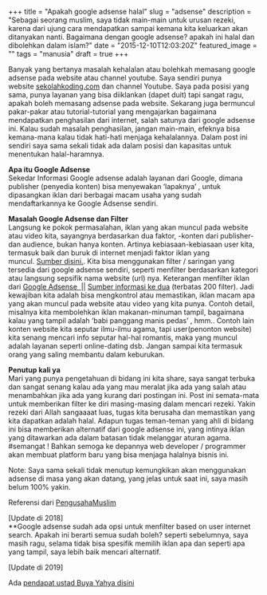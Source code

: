 +++
title = "Apakah google adsense halal"
slug = "adsense"
description = "Sebagai seorang muslim, saya tidak main-main untuk urusan rezeki, karena dari ujung cara mendapatkan sampai kemana kita keluarkan akan ditanyakan nanti. Bagaimana dengan google adsense? apakah ini halal dan dibolehkan dalam islam?"
date = "2015-12-10T12:03:20Z"
featured_image = ""
tags = "manusia"
draft = true
+++ 

Banyak yang bertanya masalah kehalalan atau bolehkah memasang google adsense pada website atau channel youtube. Saya sendiri punya website [sekolahkoding.com](https://sekolahkoding.com/) dan channel Youtube. Saya pada posisi yang sama, punya layanan yang bisa diiklankan (dapet duit) tapi sangat ragu, apakah boleh memasang adsense pada website. Sekarang juga bermuncul pakar-pakar atau tutorial-tutorial yang mengajarkan bagaimana mendapatkan penghasilan dari internet, salah satunya dari google adsense ini. Kalau sudah masalah penghasilan, jangan main-main, efeknya bisa kemana-mana kalau tidak hati-hati menjaga kehalalannya. Dalam post ini sendiri saya sama sekali tidak ada dalam posisi dan kapasitas untuk menentukan halal-haramnya.

**Apa itu Google Adsense**   
Sekedar Informasi Google adsense adalah layanan dari Google, dimana publisher (penyedia konten) bisa menyewakan ‘lapaknya’ , untuk dipasangkan iklan dari berbagai macam usaha yang sudah mendaftarkannya ke Google Adsense sendiri.

**Masalah Google Adsense dan Filter**   
Langsung ke pokok permasalahan, iklan yang akan muncul pada website atau video kita, sayangnya berdasarkan dua faktor, -konten dari publisher- dan audience, bukan hanya konten. Artinya kebiasaan-kebiasaan user kita, termasuk baik dan buruk di internet menjadi faktor iklan yang muncul. [Sumber disini.](https://support.google.com/adsense/answer/9713?hl=en). Kita bisa menggunakan filter / saringan yang tersedia dari google adsense sendiri, seperti menfilter berdasarkan kategori atau langsung sepsifik nama website (url) nya. Keterangan menfilter iklan dari [Google Adsense  ](https://support.google.com/dfp_sb/answer/112663?hl=en)|| [Sumber informasi ke dua](https://support.google.com/adsense/answer/180609) (terbatas 200 filter). Jadi kewajiban kita adalah bisa mengkontrol atau memastikan, iklan macam apa yang akan muncul pada website atau video yang kita punya. Contoh detail, misalnya kita membolehkan iklan makanan-minuman tampil, bagaimana kalau yang tampil adalah ‘babi panggang manis pedas’ , hmm.. Contoh lain konten website kita seputar ilmu-ilmu agama, tapi user(penonton website) kita senang mencari info seputar hal-hal romantis, maka yang muncul adalah layanan seperti online-dating dsb. Jangan sampai kita termasuk orang yang saling membantu dalam keburukan.

**Penutup kali ya**   
Mari yang punya pengetahuan di bidang ini kita share, saya sangat terbuka dan sangat senang kalau ada yang mau meralat jika ada yang salah atau menambahkan jika ada yang kurang dari postingan ini. Post ini semata-mata untuk memberikan filter ke diri masing-masing dalam mencari rezeki. Yakin rezeki dari Allah sangaaaat luas, tugas kita berusaha dan memastikan yang kita dapatkan adalah halal. Adapun tugas teman-teman yang ahli di bidang ini bisa memberikan alternatif dari google adsense ini, yang intinya iklan yang ditawarkan ada dalam batasan tidak melanggar aturan agama. #semangat ! Bahkan semoga ke depannya web developer / programmer akan membuat platform baru yang bisa menjaga halalnya bisnis ini.

Note: Saya sama sekali tidak menutup kemungkikan akan menggunakan adsense di masa yang akan datang, yang jelas untuk saat ini, saya masih belum 100% yakin.

Referensi dari [PengusahaMuslim](http://pengusahamuslim.com/google-adsense-ditinjau-dari-hukum-islam/)

\[Update di 2018\]  
\**Google adsense sudah ada opsi untuk menfilter based on user internet search. Apakah ini berarti semua sudah boleh? seperti sebelumnya, saya masih ragu, selama tidak bisa spesifik memilih iklan apa dan seperti apa yang tampil, saya lebih baik mencari alternatif.

\[Update di 2019\]

Ada [pendapat ustad Buya Yahya disini](https://www.youtube.com/watch?v=R-DKtfUQcpw)